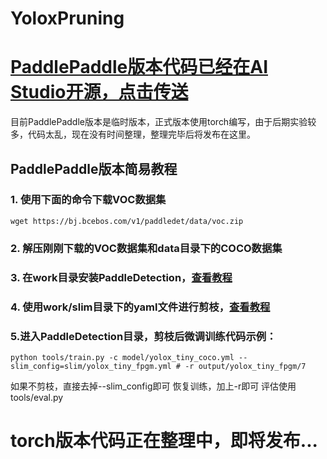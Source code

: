 # YoloxPruning

# [PaddlePaddle版本代码已经在AI Studio开源，点击传送](https://aistudio.baidu.com/aistudio/projectdetail/5434529?sUid=142003&shared=1&ts=1686826090043)

目前PaddlePaddle版本是临时版本，正式版本使用torch编写，由于后期实验较多，代码太乱，现在没有时间整理，整理完毕后将发布在这里。

## PaddlePaddle版本简易教程

### 1. 使用下面的命令下载VOC数据集
```shell
wget https://bj.bcebos.com/v1/paddledet/data/voc.zip
```
### 2. 解压刚刚下载的VOC数据集和data目录下的COCO数据集
### 3. 在work目录安装PaddleDetection，[查看教程](https://github.com/PaddlePaddle/PaddleDetection/blob/release/2.6/docs/tutorials/INSTALL_cn.md)
### 4. 使用work/slim目录下的yaml文件进行剪枝，[查看教程](https://github.com/PaddlePaddle/PaddleDetection/tree/release/2.6/configs/slim)

### 5.进入PaddleDetection目录，剪枝后微调训练代码示例：
```shell
python tools/train.py -c model/yolox_tiny_coco.yml --slim_config=slim/yolox_tiny_fpgm.yml # -r output/yolox_tiny_fpgm/7
```
如果不剪枝，直接去掉--slim_config即可
恢复训练，加上-r即可
评估使用tools/eval.py

# torch版本代码正在整理中，即将发布...
